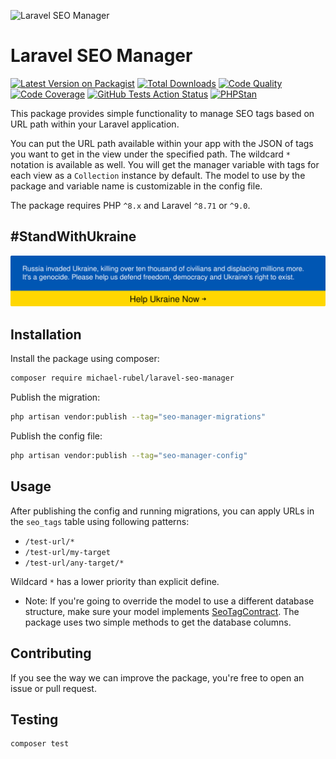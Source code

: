![Laravel SEO Manager](https://user-images.githubusercontent.com/37669560/148681448-a9e56602-5e40-47e0-8fa1-a9477004590f.png)

# Laravel SEO Manager
[![Latest Version on Packagist](https://img.shields.io/packagist/v/michael-rubel/laravel-seo-manager.svg?style=flat-square&logo=packagist)](https://packagist.org/packages/michael-rubel/laravel-seo-manager)
[![Total Downloads](https://img.shields.io/packagist/dt/michael-rubel/laravel-seo-manager.svg?style=flat-square&logo=packagist)](https://packagist.org/packages/michael-rubel/laravel-seo-manager)
[![Code Quality](https://img.shields.io/scrutinizer/quality/g/michael-rubel/laravel-seo-manager.svg?style=flat-square&logo=scrutinizer)](https://scrutinizer-ci.com/g/michael-rubel/laravel-seo-manager/?branch=main)
[![Code Coverage](https://img.shields.io/scrutinizer/coverage/g/michael-rubel/laravel-seo-manager.svg?style=flat-square&logo=scrutinizer)](https://scrutinizer-ci.com/g/michael-rubel/laravel-seo-manager/?branch=main)
[![GitHub Tests Action Status](https://img.shields.io/github/workflow/status/michael-rubel/laravel-seo-manager/run-tests/main?style=flat-square&label=tests&logo=github)](https://github.com/michael-rubel/laravel-seo-manager/actions)
[![PHPStan](https://img.shields.io/github/workflow/status/michael-rubel/laravel-seo-manager/phpstan/main?style=flat-square&label=larastan&logo=laravel)](https://github.com/michael-rubel/laravel-seo-manager/actions)

This package provides simple functionality to manage SEO tags based on URL path within your Laravel application.

You can put the URL path available within your app with the JSON of tags you want to get in the view under the specified path. The wildcard `*` notation is available as well. You will get the manager variable with tags for each view as a `Collection` instance by default. The model to use by the package and variable name is customizable in the config file.

The package requires PHP `^8.x` and Laravel `^8.71` or `^9.0`.

## #StandWithUkraine
[![SWUbanner](https://raw.githubusercontent.com/vshymanskyy/StandWithUkraine/main/banner2-direct.svg)](https://github.com/vshymanskyy/StandWithUkraine/blob/main/docs/README.md)

## Installation
Install the package using composer:
```bash
composer require michael-rubel/laravel-seo-manager
```

Publish the migration:
```bash
php artisan vendor:publish --tag="seo-manager-migrations"
```

Publish the config file:
```bash
php artisan vendor:publish --tag="seo-manager-config"
```

## Usage
After publishing the config and running migrations, you can apply URLs in the `seo_tags` table using following patterns:
- `/test-url/*`
- `/test-url/my-target`
- `/test-url/any-target/*`

Wildcard `*` has a lower priority than explicit define.

- Note: If you're going to override the model to use a different database structure, make sure your model implements [SeoTagContract](https://github.com/michael-rubel/laravel-seo-manager/blob/main/src/Contracts/SeoTagContract.php). The package uses two simple methods to get the database columns.

## Contributing
If you see the way we can improve the package, you're free to open an issue or pull request.

## Testing
```bash
composer test
```
